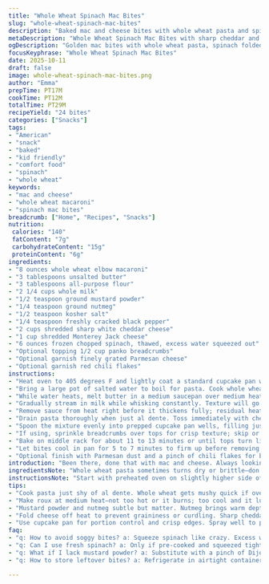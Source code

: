 ```yaml
---
title: "Whole Wheat Spinach Mac Bites"
slug: "whole-wheat-spinach-mac-bites"
description: "Baked mac and cheese bites with whole wheat pasta and spinach. Cheese sauce thickened with roux, seasoned with nutmeg and mustard powder. Spinach adds moisture and color. Quick bake creates golden crust spots; tender, cheesy inside. Swap breadcrumbs for crushed crackers or skip topping for softer edges. Great snack or lunch, easy to portion. Slightly underbake to avoid dryness. Use cheddar blend or Monterey Jack. Fold spinach well to distribute flavor evenly. Cupcake pan ensures uniform bites with crispy edges. Ripened cheese gives sharpness; fresh herbs optional. Visual cues guide doneness more than timer. A little patience yields gooey, savory bites that hold shape but melt in mouth."
metaDescription: "Whole Wheat Spinach Mac Bites with sharp cheddar and Monterey Jack. Golden crust, tender center. Spinach squeezed dry to avoid sogginess. Nutmeg and mustard balance cheese."
ogDescription: "Golden mac bites with whole wheat pasta, spinach folded in. Cheese sauce thickened with roux, nutmeg, mustard. Crisp edges, gooey center. Breadcrumb topping optional."
focusKeyphrase: "Whole Wheat Spinach Mac Bites"
date: 2025-10-11
draft: false
image: whole-wheat-spinach-mac-bites.png
author: "Emma"
prepTime: PT17M
cookTime: PT12M
totalTime: PT29M
recipeYield: "24 bites"
categories: ["Snacks"]
tags:
- "American"
- "snack"
- "baked"
- "kid friendly"
- "comfort food"
- "spinach"
- "whole wheat"
keywords:
- "mac and cheese"
- "whole wheat macaroni"
- "spinach mac bites"
breadcrumb: ["Home", "Recipes", "Snacks"]
nutrition: 
 calories: "140"
 fatContent: "7g"
 carbohydrateContent: "15g"
 proteinContent: "6g"
ingredients:
- "8 ounces whole wheat elbow macaroni"
- "3 tablespoons unsalted butter"
- "3 tablespoons all-purpose flour"
- "2 1/4 cups whole milk"
- "1/2 teaspoon ground mustard powder"
- "1/4 teaspoon ground nutmeg"
- "1/2 teaspoon kosher salt"
- "1/4 teaspoon freshly cracked black pepper"
- "2 cups shredded sharp white cheddar cheese"
- "1 cup shredded Monterey Jack cheese"
- "6 ounces frozen chopped spinach, thawed, excess water squeezed out"
- "Optional topping 1/2 cup panko breadcrumbs"
- "Optional garnish finely grated Parmesan cheese"
- "Optional garnish red chili flakes"
instructions:
- "Heat oven to 405 degrees F and lightly coat a standard cupcake pan with cooking spray; set aside. Keeps bites from sticking and aids cleanup."
- "Bring a large pot of salted water to boil for pasta. Cook whole wheat macaroni a minute or two shy of package instructions; firm bite holds up better through baking."
- "While water heats, melt butter in a medium saucepan over medium heat. Take care not to scorch—bubbles should sizzle gently. Sprinkle flour into melted butter and whisk briskly to form a thick roux, about 1 to 2 minutes until golden and pasty but no browned bits. Crucial for coating pasta evenly and avoiding lumps."
- "Gradually stream in milk while whisking constantly. Texture will go from slick to creamy. Bring up to a gentle simmer; watch for tiny bubbles forming around edges. Stir in mustard powder, nutmeg, salt, and pepper. These seasonings add subtle warmth and depth, balancing the sharpness of cheese."
- "Remove sauce from heat right before it thickens fully; residual heat will finish it while you fold in cheese. Stir in both cheddars until melted smoothly. Sauce should coat spoon thickly but flow slowly."
- "Drain pasta thoroughly when just al dente. Toss immediately with cheese sauce and squeezed spinach. Spinach adds moisture but squeezing prevents sogginess, crucial for baking without weeping on pan."
- "Spoon the mixture evenly into prepped cupcake pan wells, filling just shy of the rim. Overfilling causes spillover and uneven cooking."
- "If using, sprinkle breadcrumbs over tops for crisp texture; skip or swap with crushed crackers if preferred. Adds visual contrast and crunch."
- "Bake on middle rack for about 11 to 13 minutes or until tops turn light golden brown and edges look set but not dried out. Listen for gentle sizzling; smell sweet toasted cheese. Avoid overly browned or dry bites."
- "Let bites cool in pan for 5 to 7 minutes to firm up before removing. They’ll hold their shape better."
- "Optional finish with Parmesan dust and a pinch of chili flakes for bright sharpness and heat kick before serving. Adds layers of flavor and interest."
introduction: "Been there, done that with mac and cheese. Always looking for bites that pack flavor but won’t crumble at first touch. Whole wheat pasta adds nuttiness and texture, surprisingly forgiving once baked. Frozen spinach—yeah, it’s handy, but draining is key lest soggy mess wrecks your pan. Simple roux-based cheese sauce, no heavy cream, just milk and a good melt of sharp cheddar plus Monterey Jack’s creaminess. I ditched exact times years ago; now it’s all about golden edges, that toasty smell filling the kitchen, and knowing when a gentle wobble means it’s ready to cool. Breadcrumbs optional but they add crunch that complements tender insides. Perfect for potlucks, quick lunches, or carnivals of kid snacks—just bring them back from oven at right moment. On second thought, maybe keep an eye out for that nutmeg aroma bringing warmth just before cheese melting time. Trust your nose. Watch those edges, feel the firmness, and you’re set."
ingredientsNote: "Whole wheat pasta sometimes turns dry or brittle—don’t overcook; leave a firm bite to withstand baking’s drying heat. Butter and flour ratio crucial for making a lump-free roux; whisk continuously, keep heat moderate. Milk should be room temperature if possible to avoid shocking roux—helps smooth out sauce. Sharp white cheddar is non-negotiable for flavor punch; Monterey Jack balances melt. Frozen spinach—always thaw fully and squeeze out water or the bites become watery and limp. Avoid fresh spinach unless pre-cooked and squeezed to prevent excess moisture throwing off texture. Breadcrumb topping optional; panko preferred for crunch but crushed crackers or cornflakes for twist. In case you lack mustard powder, a pinch of Dijon mustard or a touch of dry mustard seed works. Nutmeg adds subtle warmth—don’t skip or overpower. Salt and pepper vital for seasoning cheese sauce well; under seasoning is a rookie mistake. Parmesan and chili flakes optional finishing touches but worth trying once to decide your vibe."
instructionsNote: "Start with preheated oven on slightly higher side of usual range; 405F creates crisp edges without drying interiors if you watch timing and visual cues—not clock. Cupcake pan perfect for portioning and crisp bottoms; mist spray liberally to prevent stubborn sticking. Pasta cooking: undercook a bit, whole wheat pasta can get mushy fast. Roux—the first step flavors sauce beyond mere thickening, caramelized flour flavor subtle but essential; don’t rush, no burnt spots. Adding milk slowly while whisking prevents lumps, keep going ’til sauce coats back of spoon thickly but still pourable; residual thickening is key. Mixing cheese off heat prevents curdling and graininess, patience here matters. Folding in spinach last, folding gently but thoroughly spreads color and moisture evenly. Portioning bites in pan, do not compress too much; air spaces allow cheese to melt and escape a bit, tenderness results. If adding topping, watch color carefully in last minutes to avoid burnt crumbs. Letting bites rest cools cheese, firms texture so they pop out intact. Serving garnishes bring contrast visually and flavor-wise; experiment with herbs or a sprinkle of smoked paprika for heat. Learning when sounds change from sizzle to quiet indicates end; your ears can save a ruined bake."
tips:
- "Cook pasta just shy of al dente. Whole wheat gets mushy quick if overcooked. Undercook by 1-2 minutes. Retains shape baked. Toss immediately with sauce for heat to finish cooking. Keeps bite firm but tender. Squeeze spinach fully to ditch water or bites get soggy mess. Essential step, don’t overlook."
- "Make roux at medium heat—not too hot or it burns; too cool and it lumps. Whisk constantly, get golden, slightly pasty texture. Adds nutty flavor, prevents pasty mouthfeel. Gradual milk addition avoids lumps too. Temp matters—room temp milk best. Pour slow, keep whisk moving; smooth sauce is key base. Thick but pourable."
- "Mustard powder and nutmeg subtle but matter. Nutmeg brings warm depth but must be light-handed or overpowering. Mustard powder adds mild sharp edge, layers flavor without heat. If no mustard powder, pinch dry mustard seed or little Dijon mix in at sauce finish works too. Keeps sauce interesting, not one-note cheesy."
- "Fold cheese off heat to prevent graininess or curdling. Sharp cheddar non-negotiable for flavor punch; Monterey Jack melts creamy. Keep sauce thick enough to coat sauce spoon but still flow slowly. Texture cues tell when done. Stir in spinach last. Folding gently but completely spreads moisture and color evenly without mush."
- "Use cupcake pan for portion control and crisp edges. Spray well to prevent sticking; bites hold shape better after cooling. Don’t overfill wells or spillover bakes unevenly and burns on pan. Optional panko topping adds crunch; skip or swap with crushed crackers if you want softer edges. Watch crumb color closely in last minutes; burn ruins all."
faq:
- "q: How to avoid soggy bites? a: Squeeze spinach like crazy. Excess water wrecks texture. Also undercook pasta slightly. If water seeps during baking—spinach not dry or pasta too soft. Panko topping helps crisp top and traps moisture inside. Use cupcake pan spray well. Dry spinach or no topping = less soggy."
- "q: Can I use fresh spinach? a: Only if pre-cooked and squeezed tightly before adding. Fresh raw adds too much water. Wilts differently, can make mix watery. Frozen thawed and squeezed best. If fresh, steam or sauté briefly, cool, squeeze hard. Otherwise bites collapse or juice pools in pan."
- "q: What if I lack mustard powder? a: Substitute with a pinch of Dijon mustard added off heat or dry mustard seed ground fine. Both provide subtle sharpness that cuts richness of cheese sauce. Skip if no alternatives, but sauce less layered. Nutmeg still important for warmth. Salt and pepper adjust final seasoning."
- "q: How to store leftover bites? a: Refrigerate in airtight container for up to 3 days. Reheat gently in oven at 350F or microwave but may lose crisp edges. Freeze after baking; thaw overnight in fridge then reheat. Avoid soggy texture by reheating on rack or baking sheet uncovered. Don’t stack while hot."

---
```

